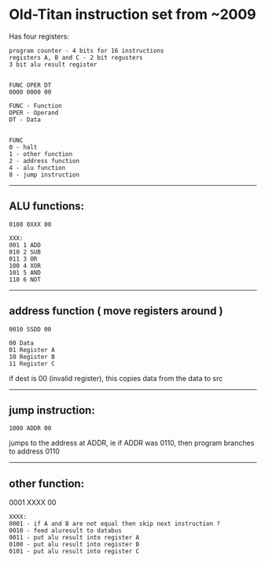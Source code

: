 # Old-Titan instruction set from ~2009 #

Has four registers:

    program counter - 4 bits for 16 instructions
    registers A, B and C - 2 bit regusters
    3 bit alu result register


    FUNC OPER DT
    0000 0000 00

    FUNC - Function
    OPER - Operand
    DT - Data


    FUNC
    0 - halt
    1 - other function
    2 - address function
    4 - alu function
    8 - jump instruction

---------------

## ALU functions: ##

    0100 0XXX 00

    XXX:
    001 1 ADD
    010 2 SUB
    011 3 OR
    100 4 XOR
    101 5 AND
    110 6 NOT

---------------

## address function ( move registers around ) ##

    0010 SSDD 00

    00 Data
    01 Register A
    10 Register B
    11 Register C


if dest is 00 (invalid register), this copies data from the data to src

---------------

## jump instruction: ##

    1000 ADDR 00

jumps to the address at ADDR, ie if ADDR was 0110, then program branches to address 0110

---------------

## other function: ##

0001 XXXX 00

    XXXX:
    0001 - if A and B are not equal then skip next instruction ?
    0010 - feed aluresult to databus
    0011 - put alu result into register A
    0100 - put alu result into register B
    0101 - put alu result into register C